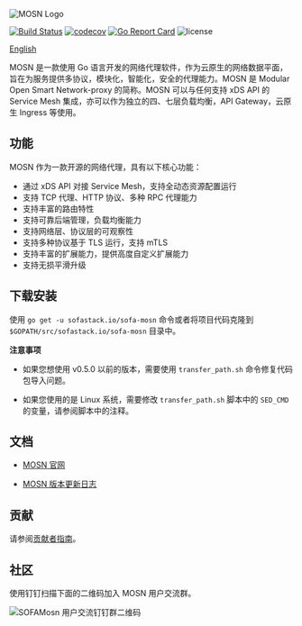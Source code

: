 ![MOSN Logo](https://raw.githubusercontent.com/mosn/community/master/icons/png/mosn-labeled-horizontal.png)

[![Build Status](https://travis-ci.com/sofastack/sofa-mosn.svg?branch=master)](https://travis-ci.com/sofastack/sofa-mosn)
[![codecov](https://codecov.io/gh/alipay/sofa-mosn/branch/master/graph/badge.svg)](https://codecov.io/gh/alipay/sofa-mosn)
[![Go Report Card](https://goreportcard.com/badge/github.com/alipay/sofa-mosn)](https://goreportcard.com/report/github.com/alipay/sofa-mosn)
![license](https://img.shields.io/badge/license-Apache--2.0-green.svg)

[English](README.md)

MOSN 是一款使用 Go 语言开发的网络代理软件，作为云原生的网络数据平面，旨在为服务提供多协议，模块化，智能化，安全的代理能力。MOSN 是 Modular Open Smart Network-proxy 的简称。MOSN 可以与任何支持 xDS API 的 Service Mesh 集成，亦可以作为独立的四、七层负载均衡，API Gateway，云原生 Ingress 等使用。

## 功能

MOSN 作为一款开源的网络代理，具有以下核心功能：

+ 通过 xDS API 对接 Service Mesh，支持全动态资源配置运行
+ 支持 TCP 代理、HTTP 协议、多种 RPC 代理能力
+ 支持丰富的路由特性
+ 支持可靠后端管理，负载均衡能力
+ 支持网络层、协议层的可观察性
+ 支持多种协议基于 TLS 运行，支持 mTLS
+ 支持丰富的扩展能力，提供高度自定义扩展能力
+ 支持无损平滑升级
## 下载安装

使用 `go get -u sofastack.io/sofa-mosn` 命令或者将项目代码克隆到 `$GOPATH/src/sofastack.io/sofa-mosn` 目录中。

**注意事项**

- 如果您想使用 v0.5.0 以前的版本，需要使用 `transfer_path.sh` 命令修复代码包导入问题。

- 如果您使用的是 Linux 系统，需要修改 `transfer_path.sh` 脚本中的 `SED_CMD` 的变量，请参阅脚本中的注释。

## 文档

- [MOSN 官网](http://mosn.io)

- [MOSN 版本更新日志](CHANGELOG.md)

## 贡献
请参阅[贡献者指南](CONTRIBUTING.md)。

## 社区

使用钉钉扫描下面的二维码加入 MOSN 用户交流群。

![SOFAMosn 用户交流钉钉群二维码](https://gw.alipayobjects.com/mdn/rms_91f3e6/afts/img/A*NyEzRp3Xq28AAAAAAAAAAABkARQnAQ)

